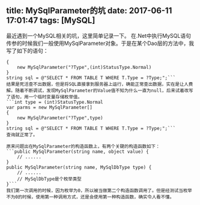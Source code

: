 title: MySqlParameter的坑
date: 2017-06-11 17:01:47
tags: [MySQL]
---

最近遇到一个MySQL相关的坑，这里简单记录一下。
在.Net中执行MySQL语句传参的时候我们一般使用MySqlParameter对象。于是在某个Dao层的方法中，我写了如下的语句：
```var parms = new MySqlParameter[]
{
    new MySqlParameter("?Type",(int)StatusType.Normal)
}
string sql = @"SELECT * FROM TABLE T WHERE T.Type = ?Type;";```
结果是死活查不出数据，但是将SQL直接拿到服务器上运行，确能正常查出数据，实在是让人费解。随着不断调试，发现MySqlParameter的Value值不知为什么一直为null，后来试着改写了语句，用一个临时变量存储枚举值。
```int type = (int)StatusType.Normal
var parms = new MySqlParameter[]
{
    new MySqlParameter("?Type",type)
}
string sql = @"SELECT * FROM TABLE T WHERE T.Type = ?Type;";```
查询就正常了。

原来问题出在MySqlParameter的构造函数上，有两个关键的构造函数如下：
```public MySqlParameter(string name, object value) { 
    // ...... 
} 
public MySqlParameter(string name, MySqlDbType type) { 
    // ...... 
    // MySqlDbType是个枚举类型 
}```
我们第一次调用的时候，因为枚举为0，所以被当做第二个构造函数调用了。但是经测试当枚举不为0的时候，使用第一种调用方式，还是会使用第一种构造函数，确实令人看不懂。



